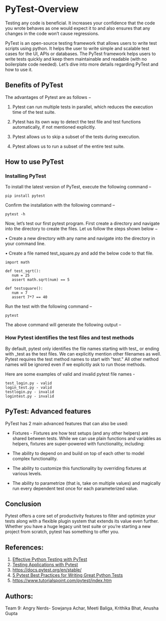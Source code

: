 # PyTest-Overview

Testing any code is beneficial. It increases your confidence that the code you wrote behaves as one would expect it to and also ensures that any changes in the code won’t cause regressions.


PyTest is an open-source testing framework that allows users to write test scripts using python. It helps the user to write simple and scalable test cases for the UI, APIs or databases. The PyTest framework helps users to write tests quickly and keep them maintainable and readable (with no boilerplate code needed).
Let’s dive into more details regarding PyTest and how to use it.

## Benefits of PyTest
The advantages of Pytest are as follows −

1)	Pytest can run multiple tests in parallel, which reduces the execution time of the test suite.

2)	Pytest has its own way to detect the test file and test functions automatically, if not mentioned explicitly.

3)	Pytest allows us to skip a subset of the tests during execution.

4)	Pytest allows us to run a subset of the entire test suite.

## How to use PyTest

### Installing PyTest

To install the latest version of PyTest, execute the following command –

`pip install pytest`

Confirm the installation with the following command – 

`pytest -h`

Now, let’s test our first pytest program. First create a directory and navigate into the directory to create the files.
Let us follow the steps shown below −

•	Create a new directory with any name and navigate into the directory in your command line.

•	Create a file named test_square.py and add the below code to that file.


```
import math

def test_sqrt():
   num = 25
   assert math.sqrt(num) == 5

def testsquare():
   num = 7
   assert 7*7 == 40
```

Run the test with the following command –

`pytest`

The above command will generate the following output –
 


### How Pytest identifies the test files and test methods

By default, pytest only identifies the file names starting with test_ or ending with _test as the test files. We can explicitly mention other filenames as well. Pytest requires the test method names to start with "test." All other method names will be ignored even if we explicitly ask to run those methods.

Here are some examples of valid and invalid pytest file names - 

```
test_login.py - valid
login_test.py - valid
testlogin.py - invalid
logintest.py - invalid
```

## PyTest: Advanced features
PyTest has 2 main advanced features that can also be used:

*	Fixtures - Fixtures are how test setups (and any other helpers) are shared between tests. While we can use plain functions and variables as helpers, fixtures are super-powered with functionality, including:

  *	The ability to depend on and build on top of each other to model complex functionality.

  *	The ability to customize this functionality by overriding fixtures at various levels.

*	The ability to parametrize (that is, take on multiple values) and magically run every dependent test once for each parameterized value.

## Conclusion
Pytest offers a core set of productivity features to filter and optimize your tests along with a flexible plugin system that extends its value even further. Whether you have a huge legacy unit test suite or you’re starting a new project from scratch, pytest has something to offer you.

## References:
1) [Effective Python Testing with PyTest](https://realpython.com/pytest-python-testing/)
2) [Testing Applications with Pytest](https://semaphoreci.com/community/tutorials/testing-python-applications-with-pytest/)
3) https://docs.pytest.org/en/stable/
4) [5 Pytest Best Practices for Writing Great Python Tests](https://www.nerdwallet.com/blog/engineering/5-pytest-best-practices/)
5) https://www.tutorialspoint.com/pytest/index.htm

## Authors:
Team 9: Angry Nerds- Sowjanya Achar, Meeti Baliga, Krithika Bhat, Anusha Gupta
